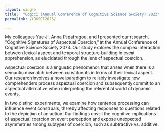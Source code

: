 ```yaml
---
layout: single
title:  "CogSci (Annual Conference of Cognitive Science Society) 2023"
permalink: /COGSCI2023/

---
```


My colleagues Yue Ji, Anna Papafragou, and I presented our research, "Cognitive Signatures of Aspectual Coercion," at the Annual Conference of Cognitive Science Society 2023. Our study explores the complex interaction between lexical aspect and temporal structure-building in event apprehension, as elucidated through the lens of aspectual coercion.

Aspectual coercion is a linguistic phenomenon that arises when there is a semantic mismatch between constituents in terms of their lexical aspect. Our research involves a novel paradigm to reliably investigate how comprehenders process aspectual coercion and subsequently commit to an aspectual alternative when interpreting the referential world of dynamic events.

In two distinct experiments, we examine how sentence processing can influence event construals, thereby affecting responses to questions related to the depiction of an action. Our findings unveil the cognitive implications of aspectual coercion on event perception and expose unexpected asymmetries among subtypes of coercion, such as subtractive vs. additive.